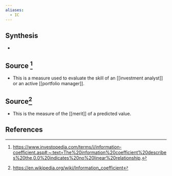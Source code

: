 ```yaml
---
aliases:
  - IC
---
```

## Synthesis
- 
## Source [^1]
- This is a measure used to evaluate the skill of an [[investment analyst]] or an active [[portfolio manager]].

## Source[^2]
- This is the measure of the [[merit]] of a predicted value. 
## References

[^1]: https://www.investopedia.com/terms/i/information-coefficient.asp#:~:text=The%20information%20coefficient%20describes%20the,0.0%20indicates%20no%20linear%20relationship.
[^2]: https://en.wikipedia.org/wiki/Information_coefficient